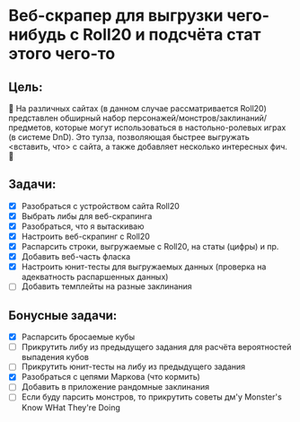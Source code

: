 # Веб-скрапер для выгрузки чего-нибудь с Roll20 и подсчёта стат этого чего-то

## Цель: 
🎲 На различных сайтах (в данном случае рассматривается Roll20) представлен  обширный набор персонажей/монстров/заклинаний/предметов, которые могут использоваться в настольно-ролевых играх (в системе DnD). Это тулза, позволяющая быстрее выгружать <вставить, что> с сайта, а также добавляет несколько интересных фич. 🎲

## Задачи:

- [x] Разобраться с устройством сайта Roll20
- [x] Выбрать либы для веб-скрапинга
- [x] Разобраться, что я вытаскиваю
- [x] Настроить веб-скрапинг с Roll20
- [x] Распарсить строки, выгружаемые с Roll20, на статы (цифры) и пр.
- [x] Добавить веб-часть фласка
- [x] Настроить юнит-тесты для выгружаемых данных (проверка на адекватность распаршенных данных)
- [ ] Добавить темплейты на разные заклинания

## Бонусные задачи:

- [x] Распарсить бросаемые кубы
- [ ] Прикрутить либу из предыдущего задания для расчёта вероятностей выпадения кубов
- [ ] Прикрутить юнит-тесты на либу из предыдущего задания
- [x] Разобраться с цепями Маркова (что кормить)
- [ ] Добавить в приложение рандомные заклинания
- [ ] Если буду парсить монстров, то прикрутить советы дм'у Monster's Know WHat They're Doing
